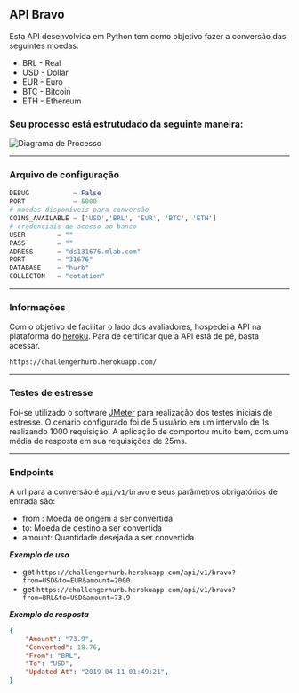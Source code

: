 ## API Bravo

Esta API desenvolvida em Python tem como objetivo fazer a conversão das seguintes moedas:
- BRL - Real
- USD - Dollar
- EUR - Euro
- BTC - Bitcoin
- ETH - Ethereum

### Seu processo está estrutudado da seguinte maneira:

![Diagrama de Processo](static/images/DiagramaB.png)

****
### Arquivo de configuração
```python
DEBUG           = False
PORT            = 5000
# moedas disponíveis para conversão
COINS_AVAILABLE = ['USD','BRL', 'EUR', 'BTC', 'ETH']
# credenciais de acesso ao banco
USER        = ""
PASS        = ""
ADRESS      = "ds131676.mlab.com"
PORT        = "31676"
DATABASE    = "hurb"
COLLECTON   = "cotation"
```
***
### Informações

Com o objetivo de facilitar o lado dos avaliadores, hospedei a API na plataforma do [heroku](https://www.heroku.com/). 
Para de certificar que a API está de pé, basta acessar. 
```
https://challengerhurb.herokuapp.com/
```

***
### Testes de estresse

Foi-se utilizado o software [JMeter](https://jmeter.apache.org/) para realização dos testes iniciais de estresse. O cenário configurado foi de 5 usuário em um intervalo de 1s realizando 1000 requisição. A aplicação de comportou muito bem, com uma média de resposta em sua requisições de 25ms.

***
### Endpoints

A url para a conversão é ```api/v1/bravo``` e seus parâmetros obrigatórios de entrada são:
- from : Moeda de origem a ser convertida
- to: Moeda de destino a ser convertida
- amount: Quantidade desejada a ser convertida

***Exemplo de uso***
- get ```https://challengerhurb.herokuapp.com/api/v1/bravo?from=USD&to=EUR&amount=2000```
- get ```https://challengerhurb.herokuapp.com/api/v1/bravo?from=BRL&to=USD&amount=73.9```

***Exemplo de resposta***

```json
{
    "Amount": "73.9",
    "Converted": 18.76,
    "From": "BRL",
    "To": "USD",
    "Updated At": "2019-04-11 01:49:21",
}
```
